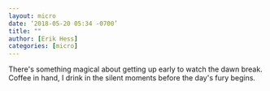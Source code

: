 ```yaml
---
layout: micro
date: ‘2018-05-20 05:34 -0700’
title: ""
author: [Erik Hess]
categories: [micro]
---
```


There's something magical about getting up early to watch the dawn break. Coffee in hand, I drink in the silent moments before the day's fury begins.
